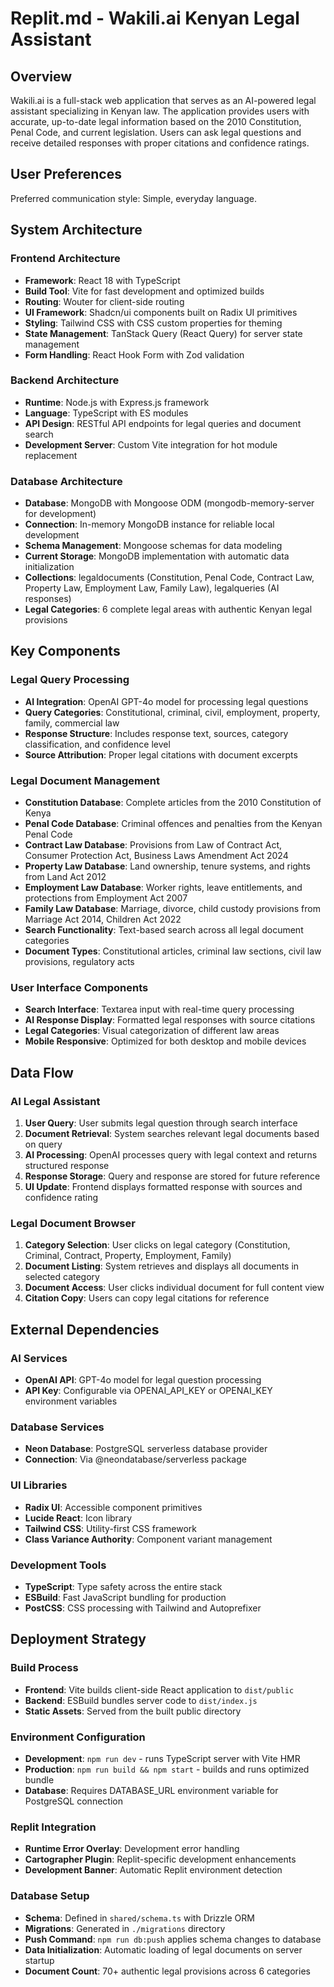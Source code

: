 # Replit.md - Wakili.ai Kenyan Legal Assistant

## Overview

Wakili.ai is a full-stack web application that serves as an AI-powered legal assistant specializing in Kenyan law. The application provides users with accurate, up-to-date legal information based on the 2010 Constitution, Penal Code, and current legislation. Users can ask legal questions and receive detailed responses with proper citations and confidence ratings.

## User Preferences

Preferred communication style: Simple, everyday language.

## System Architecture

### Frontend Architecture
- **Framework**: React 18 with TypeScript
- **Build Tool**: Vite for fast development and optimized builds
- **Routing**: Wouter for client-side routing
- **UI Framework**: Shadcn/ui components built on Radix UI primitives
- **Styling**: Tailwind CSS with CSS custom properties for theming
- **State Management**: TanStack Query (React Query) for server state management
- **Form Handling**: React Hook Form with Zod validation

### Backend Architecture
- **Runtime**: Node.js with Express.js framework
- **Language**: TypeScript with ES modules
- **API Design**: RESTful API endpoints for legal queries and document search
- **Development Server**: Custom Vite integration for hot module replacement

### Database Architecture
- **Database**: MongoDB with Mongoose ODM (mongodb-memory-server for development)
- **Connection**: In-memory MongoDB instance for reliable local development
- **Schema Management**: Mongoose schemas for data modeling
- **Current Storage**: MongoDB implementation with automatic data initialization
- **Collections**: legaldocuments (Constitution, Penal Code, Contract Law, Property Law, Employment Law, Family Law), legalqueries (AI responses)
- **Legal Categories**: 6 complete legal areas with authentic Kenyan legal provisions

## Key Components

### Legal Query Processing
- **AI Integration**: OpenAI GPT-4o model for processing legal questions
- **Query Categories**: Constitutional, criminal, civil, employment, property, family, commercial law
- **Response Structure**: Includes response text, sources, category classification, and confidence level
- **Source Attribution**: Proper legal citations with document excerpts

### Legal Document Management
- **Constitution Database**: Complete articles from the 2010 Constitution of Kenya
- **Penal Code Database**: Criminal offences and penalties from the Kenyan Penal Code
- **Contract Law Database**: Provisions from Law of Contract Act, Consumer Protection Act, Business Laws Amendment Act 2024
- **Property Law Database**: Land ownership, tenure systems, and rights from Land Act 2012
- **Employment Law Database**: Worker rights, leave entitlements, and protections from Employment Act 2007
- **Family Law Database**: Marriage, divorce, child custody provisions from Marriage Act 2014, Children Act 2022
- **Search Functionality**: Text-based search across all legal document categories
- **Document Types**: Constitutional articles, criminal law sections, civil law provisions, regulatory acts

### User Interface Components
- **Search Interface**: Textarea input with real-time query processing
- **AI Response Display**: Formatted legal responses with source citations
- **Legal Categories**: Visual categorization of different law areas
- **Mobile Responsive**: Optimized for both desktop and mobile devices

## Data Flow

### AI Legal Assistant
1. **User Query**: User submits legal question through search interface
2. **Document Retrieval**: System searches relevant legal documents based on query
3. **AI Processing**: OpenAI processes query with legal context and returns structured response
4. **Response Storage**: Query and response are stored for future reference
5. **UI Update**: Frontend displays formatted response with sources and confidence rating

### Legal Document Browser
1. **Category Selection**: User clicks on legal category (Constitution, Criminal, Contract, Property, Employment, Family)
2. **Document Listing**: System retrieves and displays all documents in selected category
3. **Document Access**: User clicks individual document for full content view
4. **Citation Copy**: Users can copy legal citations for reference

## External Dependencies

### AI Services
- **OpenAI API**: GPT-4o model for legal question processing
- **API Key**: Configurable via OPENAI_API_KEY or OPENAI_KEY environment variables

### Database Services
- **Neon Database**: PostgreSQL serverless database provider
- **Connection**: Via @neondatabase/serverless package

### UI Libraries
- **Radix UI**: Accessible component primitives
- **Lucide React**: Icon library
- **Tailwind CSS**: Utility-first CSS framework
- **Class Variance Authority**: Component variant management

### Development Tools
- **TypeScript**: Type safety across the entire stack
- **ESBuild**: Fast JavaScript bundling for production
- **PostCSS**: CSS processing with Tailwind and Autoprefixer

## Deployment Strategy

### Build Process
- **Frontend**: Vite builds client-side React application to `dist/public`
- **Backend**: ESBuild bundles server code to `dist/index.js`
- **Static Assets**: Served from the built public directory

### Environment Configuration
- **Development**: `npm run dev` - runs TypeScript server with Vite HMR
- **Production**: `npm run build && npm start` - builds and runs optimized bundle
- **Database**: Requires DATABASE_URL environment variable for PostgreSQL connection

### Replit Integration
- **Runtime Error Overlay**: Development error handling
- **Cartographer Plugin**: Replit-specific development enhancements
- **Development Banner**: Automatic Replit environment detection

### Database Setup
- **Schema**: Defined in `shared/schema.ts` with Drizzle ORM
- **Migrations**: Generated in `./migrations` directory
- **Push Command**: `npm run db:push` applies schema changes to database
- **Data Initialization**: Automatic loading of legal documents on server startup
- **Document Count**: 70+ authentic legal provisions across 6 categories